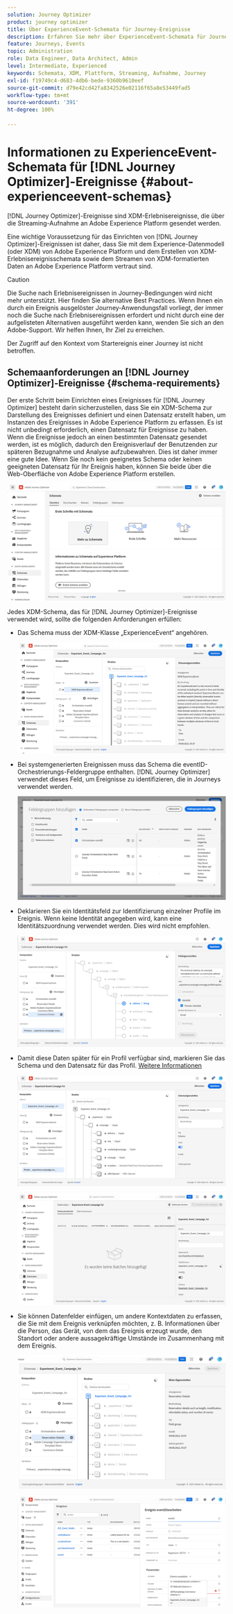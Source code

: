 ```yaml
---
solution: Journey Optimizer
product: journey optimizer
title: Über ExperienceEvent-Schemata für Journey-Ereignisse
description: Erfahren Sie mehr über ExperienceEvent-Schemata für Journey-Ereignisse
feature: Journeys, Events
topic: Administration
role: Data Engineer, Data Architect, Admin
level: Intermediate, Experienced
keywords: Schemata, XDM, Plattform, Streaming, Aufnahme, Journey
exl-id: f19749c4-d683-4db6-bede-9360b9610eef
source-git-commit: d79e42cd42fa8342526e02116f65a8e53449fad5
workflow-type: tm+mt
source-wordcount: '391'
ht-degree: 100%

---
```


# Informationen zu ExperienceEvent-Schemata für [!DNL Journey Optimizer]-Ereignisse {#about-experienceevent-schemas}

[!DNL Journey Optimizer]-Ereignisse sind XDM-Erlebnisereignisse, die über die Streaming-Aufnahme an Adobe Experience Platform gesendet werden.

Eine wichtige Voraussetzung für das Einrichten von [!DNL Journey Optimizer]-Ereignissen ist daher, dass Sie mit dem Experience-Datenmodell (oder XDM) von Adobe Experience Platform und dem Erstellen von XDM-Erlebnisereignisschemata sowie dem Streamen von XDM-formatierten Daten an Adobe Experience Platform vertraut sind.


>[!CAUTION]
>
>Die Suche nach Erlebnisereignissen in Journey-Bedingungen wird nicht mehr unterstützt. Hier finden Sie alternative Best Practices. Wenn Ihnen ein durch ein Ereignis ausgelöster Journey-Anwendungsfall vorliegt, der immer noch die Suche nach Erlebnisereignissen erfordert und nicht durch eine der aufgelisteten Alternativen ausgeführt werden kann, wenden Sie sich an den Adobe-Support. Wir helfen Ihnen, Ihr Ziel zu erreichen.
>
>Der Zugriff auf den Kontext vom Startereignis einer Journey ist nicht betroffen.

## Schemaanforderungen an [!DNL Journey Optimizer]-Ereignisse  {#schema-requirements}

Der erste Schritt beim Einrichten eines Ereignisses für [!DNL Journey Optimizer] besteht darin sicherzustellen, dass Sie ein XDM-Schema zur Darstellung des Ereignisses definiert und einen Datensatz erstellt haben, um Instanzen des Ereignisses in Adobe Experience Platform zu erfassen. Es ist nicht unbedingt erforderlich, einen Datensatz für Ereignisse zu haben. Wenn die Ereignisse jedoch an einen bestimmten Datensatz gesendet werden, ist es möglich, dadurch den Ereignisverlauf der Benutzenden zur späteren Bezugnahme und Analyse aufzubewahren. Dies ist daher immer eine gute Idee. Wenn Sie noch kein geeignetes Schema oder keinen geeigneten Datensatz für Ihr Ereignis haben, können Sie beide über die Web-Oberfläche von Adobe Experience Platform erstellen.

![](assets/schema1.png)

Jedes XDM-Schema, das für [!DNL Journey Optimizer]-Ereignisse verwendet wird, sollte die folgenden Anforderungen erfüllen:

* Das Schema muss der XDM-Klasse „ExperienceEvent“ angehören.

  ![](assets/schema2.png)

* Bei systemgenerierten Ereignissen muss das Schema die eventID-Orchestrierungs-Feldergruppe enthalten. [!DNL Journey Optimizer] verwendet dieses Feld, um Ereignisse zu identifizieren, die in Journeys verwendet werden.

  ![](assets/schema3.png)

* Deklarieren Sie ein Identitätsfeld zur Identifizierung einzelner Profile im Ereignis. Wenn keine Identität angegeben wird, kann eine Identitätszuordnung verwendet werden. Dies wird nicht empfohlen.

  ![](assets/schema4.png)

* Damit diese Daten später für ein Profil verfügbar sind, markieren Sie das Schema und den Datensatz für das Profil. [Weitere Informationen](../data/lookup-aep-data.md)

  ![](assets/schema5.png)

  ![](assets/schema6.png)

* Sie können Datenfelder einfügen, um andere Kontextdaten zu erfassen, die Sie mit dem Ereignis verknüpfen möchten, z. B. Informationen über die Person, das Gerät, von dem das Ereignis erzeugt wurde, den Standort oder andere aussagekräftige Umstände im Zusammenhang mit dem Ereignis.

  ![](assets/schema7.png)

  ![](assets/schema8.png)

<!--
## Leverage schema relationships{#leverage_schema_relationships}

Adobe Experience Platform allows you to define relationships between schemas in order to use one dataset as a lookup table for another. 

Let's say your brand data model has a schema capturing purchases. You also have a schema for the product catalog. You can capture the product ID in the purchase schema and use a relationship to look up more complete product details from the product catalog. This allows you to create an audience for all customers who bought a laptop, for example, without having to explicitly list out all laptop IDs or capture every single product details in transactional systems.

To define a relationship, you need to have a dedicated field in the source schema, in this case the product ID field in the purchase schema. This field needs to reference the product ID field in the destination schema. The source and destination tables must be enabled for profiles and the destination schema must have that common field defined as its primary identity. 

Here is the product catalog schema enabled for profile with the product ID defined as the primary identity. 

![](assets/schema9.png)

Here is the purchase schema with the relationship defined on the product ID field.

![](assets/schema10.png)

>[!NOTE]
>
>Learn more about schema relationships in the [Experience Platform documentation](https://experienceleague.adobe.com/docs/platform-learn/tutorials/schemas/configure-relationships-between-schemas.html?lang=de).

In Journey Optimizer, you can then leverage all the fields from the linked tables:

* when configuring a business or unitary event, [Read more](../event/experience-event-schema.md#unitary_event_configuration) 
* when using conditions in a journey, [Read more](../event/experience-event-schema.md#journey_conditions_using_event_context) 
* in message personalization, [Read more](../event/experience-event-schema.md#message_personalization) 
* in custom action personalization, [Read more](../event/experience-event-schema.md#custom_action_personalization_with_journey_event_context) 

### Arrays{#relationships_limitations}

You can define a schema relationship on an array of strings, for example, a list of product IDs.

![](assets/schema15.png)

You can also define a schema relationship with an attribute inside of an array of objects, for example a list of purchase information (product ID, product name, price, discount). The lookup values will be available in journeys (conditions, custom actions, etc.) and message personalization. 

![](assets/schema16.png)

### Event configuration{#unitary_event_configuration}

The linked schema fields are available in unitary and business event configuration:

* when browsing through the event schema fields in the event configuration screen.
* when defining a condition for system-generated events.

![](assets/schema11.png)

The linked fields are not available:

* in the event key formula
* in event id condition (rule-based events)

To learn how to configure a unitary event, refer to this [page](../event/about-creating.md).

### Journey conditions using event context{#journey_conditions_using_event_context}

You can use data from a lookup table linked to an event used in a journey for condition building (expression editor).

Add a condition in a journey, edit the expression and unfold the event node in the expression editor. 

![](assets/schema12.png)

To learn how to define journey conditions, refer to this [page](../building-journeys/condition-activity.md).

### Message personalization{#message_personalization}

The linked fields are available when personalizing a message. The related fields are displayed in the context passed from the journey to the message.

![](assets/schema14.png)

To learn how to personalize a message with contextual journey information, refer to this [page](../personalization/personalization-use-case.md).

### Custom action personalization with journey event context{#custom_action_personalization_with_journey_event_context}

The linked fields are available when configuring the action parameters of a journey custom action activity. 

![](assets/schema13.png)

To learn how to use custom actions, refer to this [page](../building-journeys/using-custom-actions.md).
-->
